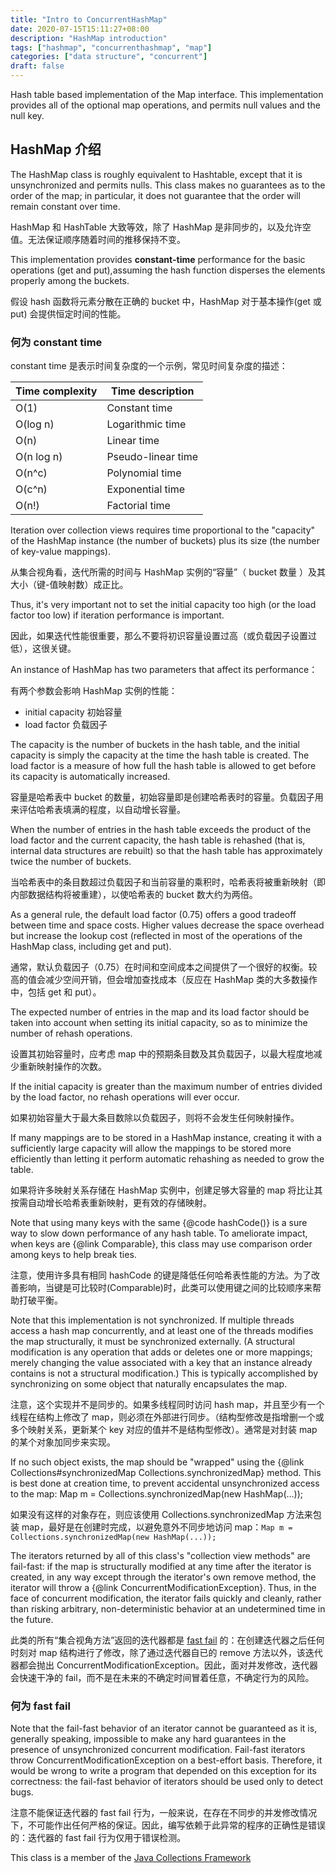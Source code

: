 ```yaml
---
title: "Intro to ConcurrentHashMap"
date: 2020-07-15T15:11:27+08:00
description: "HashMap introduction"
tags: ["hashmap", "concurrenthashmap", "map"]
categories: ["data structure", "concurrent"]
draft: false
---
```


Hash table based implementation of the Map interface.  This implementation provides all of the optional map operations, and permits null values and the null key.

<!--more-->

## HashMap 介绍

The HashMap class is roughly equivalent to Hashtable, except that it is unsynchronized and permits nulls. This class makes no guarantees as to the order of the map; in particular, it does not guarantee that the order will remain constant over time.

HashMap 和 HashTable 大致等效，除了 HashMap 是非同步的，以及允许空值。无法保证顺序随着时间的推移保持不变。

This implementation provides **constant-time** performance for the basic operations (get and put),assuming the hash function disperses the elements properly among the buckets.

假设 hash 函数将元素分散在正确的 bucket 中，HashMap 对于基本操作(get 或 put) 会提供恒定时间的性能。

### 何为 constant time

constant time 是表示时间复杂度的一个示例，常见时间复杂度的描述：

| Time complexity | Time description   |
|-----------------|--------------------|
| O(1)            | Constant time      |
| O(log n)        | Logarithmic time   |
| O(n)            | Linear time        |
| O(n log n)      | Pseudo-linear time |
| O(n^c)          | Polynomial time    |
| O(c^n)          | Exponential time   |
| O(n!)           | Factorial time     |

Iteration over collection views requires time proportional to the "capacity" of the HashMap instance (the number of buckets) plus its size (the number of key-value mappings).

从集合视角看，迭代所需的时间与 HashMap 实例的“容量”（ bucket 数量 ）及其大小（键-值映射数）成正比。

Thus, it's very important not to set the initial capacity too high (or the load factor too low) if iteration performance is important.

因此，如果迭代性能很重要，那么不要将初识容量设置过高（或负载因子设置过低），这很关键。

An instance of HashMap has two parameters that affect its performance：

有两个参数会影响 HashMap 实例的性能：

+ initial capacity 初始容量
+ load factor 负载因子

The capacity is the number of buckets in the hash table, and the initial capacity is simply the capacity at the time the hash table is created. The load factor is a measure of how full the hash table is allowed to get before its capacity is automatically increased.

容量是哈希表中 bucket 的数量，初始容量即是创建哈希表时的容量。负载因子用来评估哈希表填满的程度，以自动增长容量。

When the number of entries in the hash table exceeds the product of the load factor and the current capacity, the hash table is rehashed (that is, internal data structures are rebuilt) so that the hash table has approximately twice the number of buckets.

当哈希表中的条目数超过负载因子和当前容量的乘积时，哈希表将被重新映射（即内部数据结构将被重建），以使哈希表的 bucket 数大约为两倍。

As a general rule, the default load factor (0.75) offers a good tradeoff between time and space costs. Higher values decrease the space overhead but increase the lookup cost (reflected in most of the operations of the HashMap class, including get and put).  

通常，默认负载因子（0.75）在时间和空间成本之间提供了一个很好的权衡。较高的值会减少空间开销，但会增加查找成本（反应在 HashMap 类的大多数操作中，包括 get 和 put）。

The expected number of entries in the map and its load factor should be taken into account when setting its initial capacity, so as to minimize the number of rehash operations.  

设置其初始容量时，应考虑 map 中的预期条目数及其负载因子，以最大程度地减少重新映射操作的次数。

If the initial capacity is greater than the maximum number of entries divided by the load factor, no rehash operations will ever occur.

如果初始容量大于最大条目数除以负载因子，则将不会发生任何映射操作。

If many mappings are to be stored in a HashMap instance, creating it with a sufficiently large capacity will allow the mappings to be stored more efficiently than letting it perform automatic rehashing as needed to grow the table.

如果将许多映射关系存储在 HashMap 实例中，创建足够大容量的 map 将比让其按需自动增长哈希表重新映射，更有效的存储映射。

Note that using many keys with the same {@code hashCode()} is a sure way to slow down performance of any hash table. To ameliorate impact, when keys are {@link Comparable}, this class may use comparison order among keys to help break ties.

注意，使用许多具有相同 hashCode 的键是降低任何哈希表性能的方法。为了改善影响，当键是可比较时(Comparable)时，此类可以使用键之间的比较顺序来帮助打破平衡。

Note that this implementation is not synchronized. If multiple threads access a hash map concurrently, and at least one of the threads modifies the map structurally, it must be synchronized externally. (A structural modification is any operation that adds or deletes one or more mappings; merely changing the value associated with a key that an instance already contains is not a structural modification.) This is typically accomplished by synchronizing on some object that naturally encapsulates the map.

注意，这个实现并不是同步的。如果多线程同时访问 hash map，并且至少有一个线程在结构上修改了 map，则必须在外部进行同步。（结构型修改是指增删一个或多个映射关系，更新某个 key 对应的值并不是结构型修改）。通常是对封装 map 的某个对象加同步来实现。

If no such object exists, the map should be "wrapped" using the {@link Collections#synchronizedMap Collections.synchronizedMap} method.  This is best done at creation time, to prevent accidental unsynchronized access to the map: Map m = Collections.synchronizedMap(new HashMap(...));

如果没有这样的对象存在，则应该使用 Collections.synchronizedMap 方法来包装 map，最好是在创建时完成，以避免意外不同步地访问 map：`Map m = Collections.synchronizedMap(new HashMap(...));`

The iterators returned by all of this class's "collection view methods" are fail-fast: if the map is structurally modified at any time after the iterator is created, in any way except through the iterator's own remove method, the iterator will throw a {@link ConcurrentModificationException}.  Thus, in the face of concurrent modification, the iterator fails quickly and cleanly, rather than risking arbitrary, non-deterministic behavior at an undetermined time in the future.

此类的所有“集合视角方法”返回的迭代器都是 [fast fail][ff] 的：在创建迭代器之后任何时刻对 map 结构进行了修改，除了通过迭代器自已的 remove 方法以外，该迭代器都会抛出 ConcurrentModificationException。因此，面对并发修改，迭代器会快速干净的 fail，而不是在未来的不确定时间冒着任意，不确定行为的风险。

### 何为 fast fail

Note that the fail-fast behavior of an iterator cannot be guaranteed as it is, generally speaking, impossible to make any hard guarantees in the presence of unsynchronized concurrent modification.  Fail-fast iterators throw ConcurrentModificationException on a best-effort basis. Therefore, it would be wrong to write a program that depended on this exception for its correctness: the fail-fast behavior of iterators should be used only to detect bugs.

注意不能保证迭代器的 fast fail 行为，一般来说，在存在不同步的并发修改情况下，不可能作出任何严格的保证。因此，编写依赖于此异常的程序的正确性是错误的：迭代器的 fast fail 行为仅用于错误检测。

This class is a member of the [Java Collections Framework][jcf]

[ff]:https://whatis.techtarget.com/definition/fail-fast
[jcf]:https://docs.oracle.com/javase/8/docs/technotes/guides/collections/index.html
